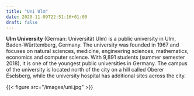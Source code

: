 ```yaml
---
title: "Uni Ulm"
date: 2020-11-09T22:51:16+01:00
draft: false
---
```

**Ulm University** (German: Universität Ulm) is a public university in Ulm, Baden-Württemberg, Germany. The university was founded in 1967 and focuses on natural sciences, medicine, engineering sciences, mathematics, economics and computer science. With 9,891 students (summer semester 2018), it is one of the youngest public universities in Germany. The campus of the university is located north of the city on a hill called Oberer Eselsberg, while the university hospital has additional sites across the city.

{{< figure src="/images/uni.jpg" >}}